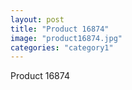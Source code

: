 ```yaml
---
layout: post
title: "Product 16874"
image: "product16874.jpg"
categories: "category1"
---
```

Product 16874

